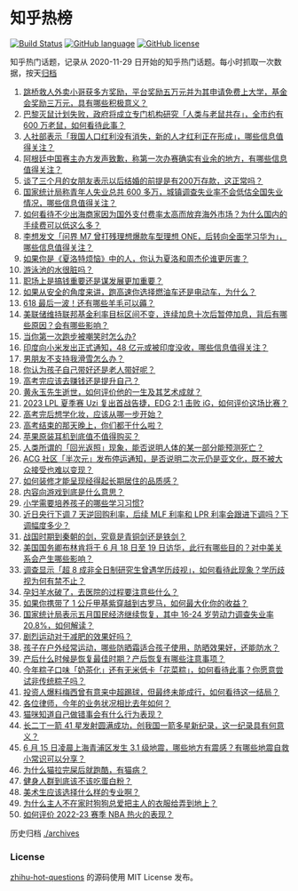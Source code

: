 # 知乎热榜
[![Build Status](https://github.com/ToWeLong/zhihu-hot-questions/workflows/CI/badge.svg)](https://github.com/ToWeLong/zhihu-hot-questions/actions)
[![GitHub language](https://img.shields.io/badge/language-golang-orange.svg)](https://golang.org/)
[![GitHub license](https://img.shields.io/github/license/ToWeLong/zhihu-hot-questions)](https://github.com/ToWeLong/zhihu-hot-questions/blob/main/LICENSE)

知乎热门话题，记录从 2020-11-29 日开始的知乎热门话题。每小时抓取一次数据，按天[归档](./archives)

<!-- BEGIN -->

1. [跳桥救人外卖小哥获多方奖励，平台奖励五万元并为其申请免费上大学，基金会奖励三万元，具有哪些积极意义？](https://www.zhihu.com/question/606578224)
1. [巴黎灭鼠计划失败，政府将成立专门机构研究「人类与老鼠共存」，全市约有 600 万老鼠，如何看待此事？](https://www.zhihu.com/question/606715659)
1. [人社部表示「我国人口红利没有消失，新的人才红利正在形成」，哪些信息值得关注？](https://www.zhihu.com/question/606658603)
1. [阿根廷中国赛主办方发声致歉，称第一次办赛确实有业余的地方，有哪些信息值得关注？](https://www.zhihu.com/question/606707001)
1. [谈了三个月的女朋友表示以后结婚的前提是有200万存款，这正常吗？](https://www.zhihu.com/question/606083432)
1. [国家统计局称青年人失业总共 600 多万，城镇调查失业率不会低估全国失业情况，哪些信息值得关注？](https://www.zhihu.com/question/606734121)
1. [如何看待不少出海商家因为国外支付费率太高而放弃海外市场？为什么国内的手续费可以低这么多？](https://www.zhihu.com/question/606719105)
1. [李想发文「问界 M7 曾打残理想爆款车型理想 ONE，后转向全面学习华为」，哪些信息值得关注？](https://www.zhihu.com/question/606564942)
1. [如果你是《夏洛特烦恼》中的人，你认为夏洛和周杰伦谁更厉害？](https://www.zhihu.com/question/604747717)
1. [游泳池的水很脏吗？](https://www.zhihu.com/question/602727856)
1. [职场上是搞钱重要还是谋发展更加重要？](https://www.zhihu.com/question/598477118)
1. [如果从安全的角度来讲，跑高速你选择燃油车还是电动车，为什么？](https://www.zhihu.com/question/605174044)
1. [618 最后一波！还有哪些羊毛可以薅？](https://www.zhihu.com/question/606586796)
1. [美联储维持联邦基金利率目标区间不变，连续加息十次后暂停加息，背后有哪些原因？会有哪些影响？](https://www.zhihu.com/question/606703794)
1. [当你第一次跑步被嘲笑时怎么办?](https://www.zhihu.com/question/600496235)
1. [印度向小米发出正式通知，48 亿元或被印度没收，哪些信息值得关注？](https://www.zhihu.com/question/606368662)
1. [男朋友不支持我滑雪怎么办？](https://www.zhihu.com/question/605791470)
1. [你认为孩子自己带好还是老人带好呢？](https://www.zhihu.com/question/601465406)
1. [高考完应该去赚钱还是提升自己？](https://www.zhihu.com/question/606355537)
1. [黄永玉先生逝世，如何评价他的一生及其艺术成就？](https://www.zhihu.com/question/606596968)
1. [2023 LPL 夏季赛 Uzi 复出首战告捷，EDG 2:1 击败 iG，如何评价这场比赛？](https://www.zhihu.com/question/606583572)
1. [高考完后想学化妆，应该从哪一步开始？](https://www.zhihu.com/question/605594199)
1. [高考结束的那天晚上，你们都干什么啦？](https://www.zhihu.com/question/605461187)
1. [苹果原装耳机到底值不值得购买？](https://www.zhihu.com/question/29218790)
1. [人类所谓的「回光返照」现象，能否说明人体的某一部分能预测死亡？](https://www.zhihu.com/question/604924796)
1. [ACG 社区「半次元」发布停运通知，是否说明二次元仍是亚文化，既不被大众接受也难以变现？](https://www.zhihu.com/question/606337901)
1. [如何装修才能呈现经得起长期居住的品质感？](https://www.zhihu.com/question/599260834)
1. [内容向游戏到底是什么意思？](https://www.zhihu.com/question/461250137)
1. [小学需要培养孩子的哪些学习习惯?](https://www.zhihu.com/question/604716287)
1. [近日央行下调 7 天逆回购利率，后续 MLF 利率和 LPR 利率会跟进下调吗？下调幅度多少？](https://www.zhihu.com/question/606670541)
1. [战国时期到秦朝的剑，究竟是青铜剑还是铁剑？](https://www.zhihu.com/question/359892035)
1. [美国国务卿布林肯将于 6 月 18 日至 19 日访华，此行有哪些目的？对中美关系会产生哪些影响？](https://www.zhihu.com/question/606641194)
1. [调查显示「超 8 成非全日制研究生曾遇学历歧视」，如何看待此现象？学历歧视为何有禁不止？](https://www.zhihu.com/question/606123591)
1. [孕妇羊水破了，去医院的过程要注意些什么？](https://www.zhihu.com/question/364309169)
1. [如果你携带了 1 公斤甲基紫穿越到古罗马，如何最大化你的收益？](https://www.zhihu.com/question/605462076)
1. [国家统计局表示五月国民经济继续恢复，其中 16-24 岁劳动力调查失业率 20.8%，如何解读？](https://www.zhihu.com/question/606724950)
1. [剧烈运动对于减肥的效果好吗？](https://www.zhihu.com/question/596228975)
1. [孩子在户外经常运动，哪些防晒霜适合孩子使用，防晒效果好，还能防水？](https://www.zhihu.com/question/600225473)
1. [产后什么时候是恢复最佳时期？产后恢复有哪些注意事项？](https://www.zhihu.com/question/553639278)
1. [今年粽子口味「奶茶化」还有无米低卡「花菜粽」，如何看待此事？你愿意尝试非传统粽子吗？](https://www.zhihu.com/question/606587455)
1. [投资人爆料梅西曾有意来中超踢球，但最终未能成行，如何看待这一结局？](https://www.zhihu.com/question/606640897)
1. [各位律师，今年的业务状况相比去年如何？](https://www.zhihu.com/question/605985755)
1. [猫咪知道自己做错事会有什么行为表现？](https://www.zhihu.com/question/604966371)
1. [长二丁一箭 41 星发射圆满成功，创我国一箭多星新纪录，这一纪录具有何意义？](https://www.zhihu.com/question/606757085)
1. [6 月 15 日凌晨上海青浦区发生 3.1 级地震，哪些地方有震感？有哪些地震自救小常识可以分享？](https://www.zhihu.com/question/606684158)
1. [为什么猫拉完屎后就跑酷，有猫病？](https://www.zhihu.com/question/584111665)
1. [健身人群到底该不该吃蛋白粉？](https://www.zhihu.com/question/604036685)
1. [美术生应该选择什么样的专业啊？](https://www.zhihu.com/question/281572697)
1. [为什么主人不在家时狗狗总爱把主人的衣服给弄到地上？](https://www.zhihu.com/question/604047811)
1. [如何评价 2022-23 赛季 NBA 热火的表现？](https://www.zhihu.com/question/606340040)

<!-- END -->

历史归档 [./archives](./archives)


### License
[zhihu-hot-questions](https://github.com/towelong/zhihu-hot-questions) 的源码使用 MIT License 发布。